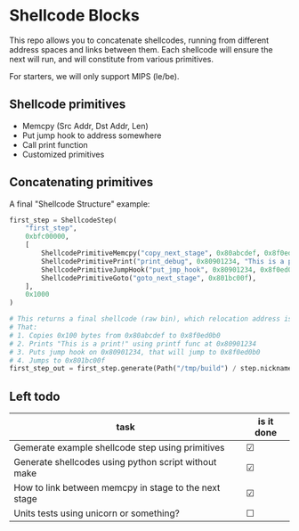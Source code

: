 # Shellcode Blocks

This repo allows you to concatenate shellcodes, running from different address spaces and links between them.
Each shellcode will ensure the next will run, and will constitute from various primitives.

For starters, we will only support MIPS (le/be).

## Shellcode primitives

- Memcpy (Src Addr, Dst Addr, Len)
- Put jump hook to address somewhere
- Call print function
- Customized primitives

## Concatenating primitives

A final "Shellcode Structure" example:

```python
first_step = ShellcodeStep(
    "first_step",
    0xbfc00000,
    [
        ShellcodePrimitiveMemcpy("copy_next_stage", 0x80abcdef, 0x8f0ed0b0, 0x100),
        ShellcodePrimitivePrint("print_debug", 0x80901234, "This is a print!\\n"),
        ShellcodePrimitiveJumpHook("put_jmp_hook", 0x80901234, 0x8f0ed0b0),
        ShellcodePrimitiveGoto("goto_next_stage", 0x801bc00f),
    ],
    0x1000
)

# This returns a final shellcode (raw bin), which relocation address is 0xbfc00000,
# That:
# 1. Copies 0x100 bytes from 0x80abcdef to 0x8f0ed0b0
# 2. Prints "This is a print!" using printf func at 0x80901234
# 3. Puts jump hook on 0x80901234, that will jump to 0x8f0ed0b0
# 4. Jumps to 0x801bc00f
first_step_out = first_step.generate(Path("/tmp/build") / step.nickname)
```

## Left todo

| task                                                  | is it done |
|-----------------------------------------------------  |------------|
| Gemerate example shellcode step using primitives      | ☑          |
| Generate shellcodes using python script without make  | ☑          |
| How to link between memcpy in stage to the next stage | ☑          |
| Units tests using unicorn or something?               | ☐          |

